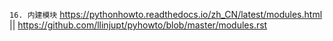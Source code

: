 
`16. 内建模块` https://pythonhowto.readthedocs.io/zh_CN/latest/modules.html || https://github.com/llinjupt/pyhowto/blob/master/modules.rst
